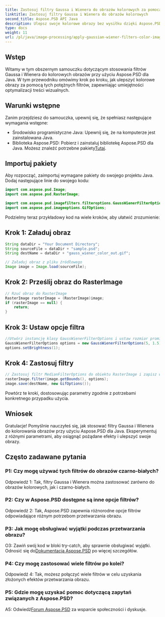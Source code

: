 ```yaml
---
title: Zastosuj filtry Gaussa i Wienera do obrazów kolorowych za pomocą Aspose.PSD dla Java
linktitle: Zastosuj filtry Gaussa i Wienera do obrazów kolorowych
second_title: Aspose.PSD API Java
description: Ulepsz swoje kolorowe obrazy bez wysiłku dzięki Aspose.PSD dla Java. Naucz się krok po kroku stosować filtry Gaussa i Wienera, aby uzyskać oszałamiające rezultaty wizualne.
type: docs
weight: 11
url: /pl/java/image-processing/apply-gaussian-wiener-filters-color-image/
---
```

## Wstęp

Witamy w tym obszernym samouczku dotyczącym stosowania filtrów Gaussa i Wienera do kolorowych obrazów przy użyciu Aspose.PSD dla Java. W tym przewodniku omówimy krok po kroku, jak ulepszyć kolorowe obrazy za pomocą tych potężnych filtrów, zapewniając umiejętności optymalizacji treści wizualnych.

## Warunki wstępne

Zanim przejdziesz do samouczka, upewnij się, że spełniasz następujące wymagania wstępne:

- Środowisko programistyczne Java: Upewnij się, że na komputerze jest zainstalowana Java.
-  Biblioteka Aspose.PSD: Pobierz i zainstaluj bibliotekę Aspose.PSD dla Java. Możesz znaleźć potrzebne pakiety[Tutaj](https://releases.aspose.com/psd/java/).

## Importuj pakiety

Aby rozpocząć, zaimportuj wymagane pakiety do swojego projektu Java. Dodaj następujące linie do swojego kodu:

```java
import com.aspose.psd.Image;
import com.aspose.psd.RasterImage;

import com.aspose.psd.imagefilters.filteroptions.GaussWienerFilterOptions;
import com.aspose.psd.imageoptions.GifOptions;
```

Podzielmy teraz przykładowy kod na wiele kroków, aby ułatwić zrozumienie:

## Krok 1: Załaduj obraz

```java
String dataDir = "Your Document Directory";
String sourceFile = dataDir + "sample.psd";
String destName = dataDir + "gauss_wiener_color_out.gif";

// Załaduj obraz z pliku źródłowego
Image image = Image.load(sourceFile);
```

## Krok 2: Prześlij obraz do RasterImage

```java
// Rzuć obraz do RasterImage
RasterImage rasterImage = (RasterImage)image;
if (rasterImage == null) {
    return;
}
```

## Krok 3: Ustaw opcje filtra

```java
//Utwórz instancję klasy GaussWienerFilterOptions i ustaw rozmiar promienia oraz wartość wygładzenia.
GaussWienerFilterOptions options = new GaussWienerFilterOptions(5, 1.5);
options.setBrightness(1);
```

## Krok 4: Zastosuj filtry

```java
// Zastosuj filtr MedianFilterOptions do obiektu RasterImage i zapisz wynikowy obraz
rasterImage.filter(image.getBounds(), options);
image.save(destName, new GifOptions());
```

Powtórz te kroki, dostosowując parametry zgodnie z potrzebami konkretnego przypadku użycia.

## Wniosek

Gratulacje! Pomyślnie nauczyłeś się, jak stosować filtry Gaussa i Wienera do kolorowania obrazów przy użyciu Aspose.PSD dla Java. Eksperymentuj z różnymi parametrami, aby osiągnąć pożądane efekty i ulepszyć swoje obrazy.

## Często zadawane pytania

### P1: Czy mogę używać tych filtrów do obrazów czarno-białych?

Odpowiedź 1: Tak, filtry Gaussa i Wienera można zastosować zarówno do obrazów kolorowych, jak i czarno-białych.

### P2: Czy w Aspose.PSD dostępne są inne opcje filtrów?

Odpowiedź 2: Tak, Aspose.PSD zapewnia różnorodne opcje filtrów odpowiadające różnym potrzebom przetwarzania obrazu.

### P3: Jak mogę obsługiwać wyjątki podczas przetwarzania obrazu?

 O3: Zawiń swój kod w bloki try-catch, aby sprawnie obsługiwać wyjątki. Odnosić się do[Dokumentacja Aspose.PSD](https://reference.aspose.com/psd/java/) po więcej szczegółów.

### P4: Czy mogę zastosować wiele filtrów po kolei?

Odpowiedź 4: Tak, możesz połączyć wiele filtrów w celu uzyskania złożonych efektów przetwarzania obrazu.

### P5: Gdzie mogę uzyskać pomoc dotyczącą zapytań związanych z Aspose.PSD?

 A5: Odwiedź[Forum Aspose.PSD](https://forum.aspose.com/c/psd/34) za wsparcie społeczności i dyskusje.